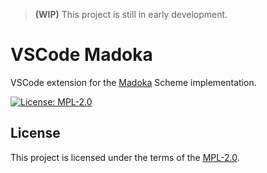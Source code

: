 > **(WIP)** This project is still in early development.

VSCode Madoka
=============

VSCode extension for the [Madoka][madoka] Scheme implementation.

[![License: MPL-2.0][mpl-badge]][mpl-url]

License
-------

This project is licensed under the terms of the [MPL-2.0][mpl-url].

[madoka]: https://github.com/kkshinkai/madoka
[mpl-badge]: https://img.shields.io/badge/License-MPL_2.0-orange.svg
[mpl-url]: https://www.mozilla.org/en-US/MPL/2.0/
